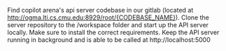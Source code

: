 Find copilot arena's api server codebase in our gitlab (located at http://ogma.lti.cs.cmu.edu:8929/root/{CODEBASE_NAME}).
Clone the server repository to the /workspace folder and start up the API server locally.
Make sure to install the correct requirements.
Keep the API server running in background and is able to be called at http://localhost:5000